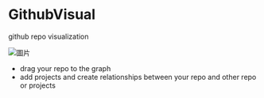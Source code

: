 # GithubVisual

github repo visualization

![圖片](https://user-images.githubusercontent.com/36737465/110295809-839db800-802c-11eb-9731-15a87d65c54b.png)

- drag your repo to the graph
- add projects and create relationships between your repo and other repo or projects





